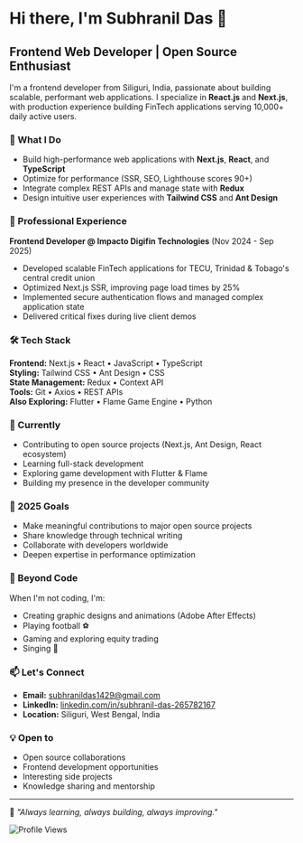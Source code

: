 # Hi there, I'm Subhranil Das 👋

## Frontend Web Developer | Open Source Enthusiast

I'm a frontend developer from Siliguri, India, passionate about building scalable, performant web applications. I specialize in **React.js** and **Next.js**, with production experience building FinTech applications serving 10,000+ daily active users.

### 🚀 What I Do

- Build high-performance web applications with **Next.js**, **React**, and **TypeScript**
- Optimize for performance (SSR, SEO, Lighthouse scores 90+)
- Integrate complex REST APIs and manage state with **Redux**
- Design intuitive user experiences with **Tailwind CSS** and **Ant Design**

### 💼 Professional Experience

**Frontend Developer @ Impacto Digifin Technologies** (Nov 2024 - Sep 2025)
- Developed scalable FinTech applications for TECU, Trinidad & Tobago's central credit union
- Optimized Next.js SSR, improving page load times by 25%
- Implemented secure authentication flows and managed complex application state
- Delivered critical fixes during live client demos

### 🛠️ Tech Stack

**Frontend:** Next.js • React • JavaScript • TypeScript  
**Styling:** Tailwind CSS • Ant Design • CSS  
**State Management:** Redux • Context API  
**Tools:** Git • Axios • REST APIs  
**Also Exploring:** Flutter • Flame Game Engine • Python

### 🌱 Currently

- Contributing to open source projects (Next.js, Ant Design, React ecosystem)
- Learning full-stack development
- Exploring game development with Flutter & Flame
- Building my presence in the developer community

### 🎯 2025 Goals

- Make meaningful contributions to major open source projects
- Share knowledge through technical writing
- Collaborate with developers worldwide
- Deepen expertise in performance optimization

### 🎨 Beyond Code

When I'm not coding, I'm:
- Creating graphic designs and animations (Adobe After Effects)
- Playing football ⚽
- Gaming and exploring equity trading
- Singing 🎤

### 📫 Let's Connect

- **Email:** subhranildas1429@gmail.com
- **LinkedIn:** [linkedin.com/in/subhranil-das-265782167](https://linkedin.com/in/subhranil-das-265782167)
- **Location:** Siliguri, West Bengal, India

### 💡 Open to

- Open source collaborations
- Frontend development opportunities
- Interesting side projects
- Knowledge sharing and mentorship

---

💬 *"Always learning, always building, always improving."*

![Profile Views](https://komarev.com/ghpvc/?username=Subhranil12345&color=blueviolet)
